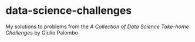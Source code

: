 # data-science-challenges
My solutions to problems from the *A Collection of Data Science Take-home Challenges* by Giulio Palombo
